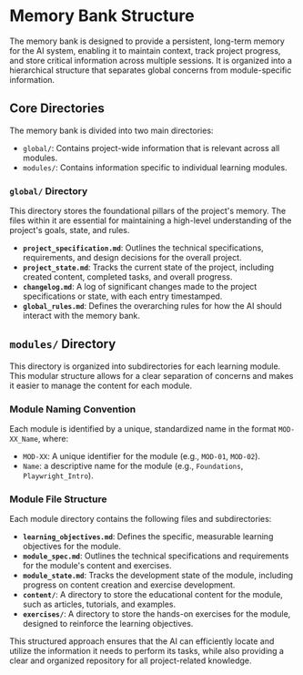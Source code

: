 # Memory Bank Structure

The memory bank is designed to provide a persistent, long-term memory for the AI system, enabling it to maintain context, track project progress, and store critical information across multiple sessions. It is organized into a hierarchical structure that separates global concerns from module-specific information.

## Core Directories

The memory bank is divided into two main directories:

- `global/`: Contains project-wide information that is relevant across all modules.
- `modules/`: Contains information specific to individual learning modules.

### `global/` Directory

This directory stores the foundational pillars of the project's memory. The files within it are essential for maintaining a high-level understanding of the project's goals, state, and rules.

- **`project_specification.md`**: Outlines the technical specifications, requirements, and design decisions for the overall project.
- **`project_state.md`**: Tracks the current state of the project, including created content, completed tasks, and overall progress.
- **`changelog.md`**: A log of significant changes made to the project specifications or state, with each entry timestamped.
- **`global_rules.md`**: Defines the overarching rules for how the AI should interact with the memory bank.

## `modules/` Directory

This directory is organized into subdirectories for each learning module. This modular structure allows for a clear separation of concerns and makes it easier to manage the content for each module.

### Module Naming Convention

Each module is identified by a unique, standardized name in the format `MOD-XX_Name`, where:

- `MOD-XX`: A unique identifier for the module (e.g., `MOD-01`, `MOD-02`).
- `Name`: a descriptive name for the module (e.g., `Foundations`, `Playwright_Intro`).

### Module File Structure

Each module directory contains the following files and subdirectories:

- **`learning_objectives.md`**: Defines the specific, measurable learning objectives for the module.
- **`module_spec.md`**: Outlines the technical specifications and requirements for the module's content and exercises.
- **`module_state.md`**: Tracks the development state of the module, including progress on content creation and exercise development.
- **`content/`**: A directory to store the educational content for the module, such as articles, tutorials, and examples.
- **`exercises/`**: A directory to store the hands-on exercises for the module, designed to reinforce the learning objectives.

This structured approach ensures that the AI can efficiently locate and utilize the information it needs to perform its tasks, while also providing a clear and organized repository for all project-related knowledge.